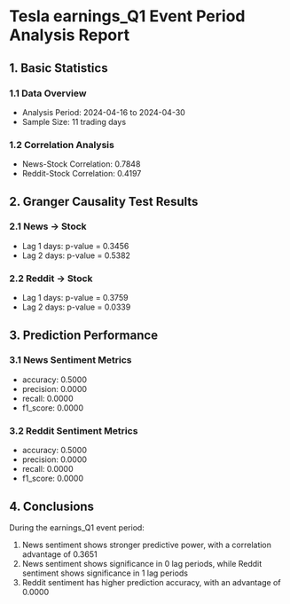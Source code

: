 # Tesla earnings_Q1 Event Period Analysis Report

## 1. Basic Statistics

### 1.1 Data Overview
- Analysis Period: 2024-04-16 to 2024-04-30
- Sample Size: 11 trading days

### 1.2 Correlation Analysis
- News-Stock Correlation: 0.7848
- Reddit-Stock Correlation: 0.4197

## 2. Granger Causality Test Results

### 2.1 News -> Stock
- Lag 1 days: p-value = 0.3456
- Lag 2 days: p-value = 0.5382

### 2.2 Reddit -> Stock
- Lag 1 days: p-value = 0.3759
- Lag 2 days: p-value = 0.0339

## 3. Prediction Performance

### 3.1 News Sentiment Metrics
- accuracy: 0.5000
- precision: 0.0000
- recall: 0.0000
- f1_score: 0.0000

### 3.2 Reddit Sentiment Metrics
- accuracy: 0.5000
- precision: 0.0000
- recall: 0.0000
- f1_score: 0.0000

## 4. Conclusions

During the earnings_Q1 event period:

1. News sentiment shows stronger predictive power, with a correlation advantage of 0.3651
2. News sentiment shows significance in 0 lag periods, while Reddit sentiment shows significance in 1 lag periods
3. Reddit sentiment has higher prediction accuracy, with an advantage of 0.0000
